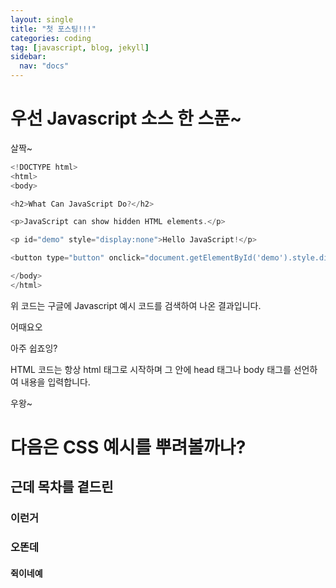 ```yaml
---
layout: single
title: "첫 포스팅!!!"
categories: coding
tag: [javascript, blog, jekyll]
sidebar:
  nav: "docs"
---
```


# 우선 Javascript 소스 한 스푼~

살짝~

```javascript
<!DOCTYPE html>
<html>
<body>

<h2>What Can JavaScript Do?</h2>

<p>JavaScript can show hidden HTML elements.</p>

<p id="demo" style="display:none">Hello JavaScript!</p>

<button type="button" onclick="document.getElementById('demo').style.display='block'">Click Me!</button>

</body>
</html>
```

위 코드는 구글에 Javascript 예시 코드를 검색하여 나온 결과입니다.

어때요오

아주 쉽죠잉?

HTML 코드는 항상 html 태그로 시작하며 그 안에 head 태그나 body 태그를 선언하여 내용을 입력합니다.

우왕~

# 다음은 CSS 예시를 뿌려볼까나?

## 근데 목차를 곁드린

### 이런거

### 오똔데

#### 쥑이네예

